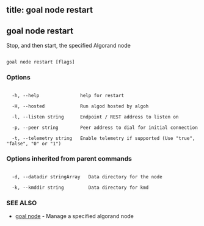 title: goal node restart
---
## goal node restart



Stop, and then start, the specified Algorand node



```

goal node restart [flags]

```



### Options



```

  -h, --help               help for restart

  -H, --hosted             Run algod hosted by algoh

  -l, --listen string      Endpoint / REST address to listen on

  -p, --peer string        Peer address to dial for initial connection

  -t, --telemetry string   Enable telemetry if supported (Use "true", "false", "0" or "1")

```



### Options inherited from parent commands



```

  -d, --datadir stringArray   Data directory for the node

  -k, --kmddir string         Data directory for kmd

```



### SEE ALSO



* [goal node](../../node/node/)	 - Manage a specified algorand node



